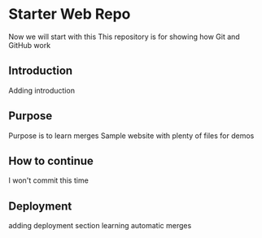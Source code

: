# Starter Web Repo
Now we will start with this
This repository is for showing how Git and GitHub work
## Introduction
Adding introduction
## Purpose
Purpose is to learn merges
Sample website with plenty of files for demos
## How to continue
I won't commit this time
## Deployment
adding deployment section
learning automatic merges